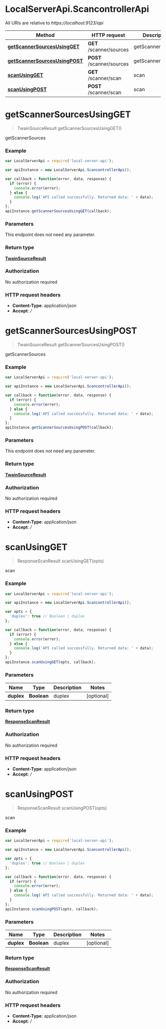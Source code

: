 # LocalServerApi.ScancontrollerApi

All URIs are relative to *https://localhost:9123/api*

Method | HTTP request | Description
------------- | ------------- | -------------
[**getScannerSourcesUsingGET**](ScancontrollerApi.md#getScannerSourcesUsingGET) | **GET** /scanner/sources | getScannerSources
[**getScannerSourcesUsingPOST**](ScancontrollerApi.md#getScannerSourcesUsingPOST) | **POST** /scanner/sources | getScannerSources
[**scanUsingGET**](ScancontrollerApi.md#scanUsingGET) | **GET** /scanner/scan | scan
[**scanUsingPOST**](ScancontrollerApi.md#scanUsingPOST) | **POST** /scanner/scan | scan


<a name="getScannerSourcesUsingGET"></a>
# **getScannerSourcesUsingGET**
> TwainSourceResult getScannerSourcesUsingGET()

getScannerSources

### Example
```javascript
var LocalServerApi = require('local-server-api');

var apiInstance = new LocalServerApi.ScancontrollerApi();

var callback = function(error, data, response) {
  if (error) {
    console.error(error);
  } else {
    console.log('API called successfully. Returned data: ' + data);
  }
};
apiInstance.getScannerSourcesUsingGET(callback);
```

### Parameters
This endpoint does not need any parameter.

### Return type

[**TwainSourceResult**](TwainSourceResult.md)

### Authorization

No authorization required

### HTTP request headers

 - **Content-Type**: application/json
 - **Accept**: */*

<a name="getScannerSourcesUsingPOST"></a>
# **getScannerSourcesUsingPOST**
> TwainSourceResult getScannerSourcesUsingPOST()

getScannerSources

### Example
```javascript
var LocalServerApi = require('local-server-api');

var apiInstance = new LocalServerApi.ScancontrollerApi();

var callback = function(error, data, response) {
  if (error) {
    console.error(error);
  } else {
    console.log('API called successfully. Returned data: ' + data);
  }
};
apiInstance.getScannerSourcesUsingPOST(callback);
```

### Parameters
This endpoint does not need any parameter.

### Return type

[**TwainSourceResult**](TwainSourceResult.md)

### Authorization

No authorization required

### HTTP request headers

 - **Content-Type**: application/json
 - **Accept**: */*

<a name="scanUsingGET"></a>
# **scanUsingGET**
> ResponseScanResult scanUsingGET(opts)

scan

### Example
```javascript
var LocalServerApi = require('local-server-api');

var apiInstance = new LocalServerApi.ScancontrollerApi();

var opts = { 
  'duplex': true // Boolean | duplex
};

var callback = function(error, data, response) {
  if (error) {
    console.error(error);
  } else {
    console.log('API called successfully. Returned data: ' + data);
  }
};
apiInstance.scanUsingGET(opts, callback);
```

### Parameters

Name | Type | Description  | Notes
------------- | ------------- | ------------- | -------------
 **duplex** | **Boolean**| duplex | [optional] 

### Return type

[**ResponseScanResult**](ResponseScanResult.md)

### Authorization

No authorization required

### HTTP request headers

 - **Content-Type**: application/json
 - **Accept**: */*

<a name="scanUsingPOST"></a>
# **scanUsingPOST**
> ResponseScanResult scanUsingPOST(opts)

scan

### Example
```javascript
var LocalServerApi = require('local-server-api');

var apiInstance = new LocalServerApi.ScancontrollerApi();

var opts = { 
  'duplex': true // Boolean | duplex
};

var callback = function(error, data, response) {
  if (error) {
    console.error(error);
  } else {
    console.log('API called successfully. Returned data: ' + data);
  }
};
apiInstance.scanUsingPOST(opts, callback);
```

### Parameters

Name | Type | Description  | Notes
------------- | ------------- | ------------- | -------------
 **duplex** | **Boolean**| duplex | [optional] 

### Return type

[**ResponseScanResult**](ResponseScanResult.md)

### Authorization

No authorization required

### HTTP request headers

 - **Content-Type**: application/json
 - **Accept**: */*

